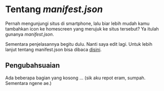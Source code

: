 # Tentang _manifest.json_

Pernah mengunjungi situs di smartphone, lalu biar lebih mudah kamu tambahkan icon ke homescreen yang merujuk ke situs tersebut? Ya itulah gunanya _manifest.json_.

Sementara penjelasannya begitu dulu. Nanti saya edit lagi. Untuk lebih lanjut tentang manifest.json bisa dibaca [disini](https://web.dev/articles/add-manifest#:~:text=A%20web%20app%20manifest%20is,user's%20desktop%20or%20mobile%20device.).

## Pengubahsuaian

Ada beberapa bagian yang kosong ... (sik aku repot eram, sumpah. Sementara ngene ae.)